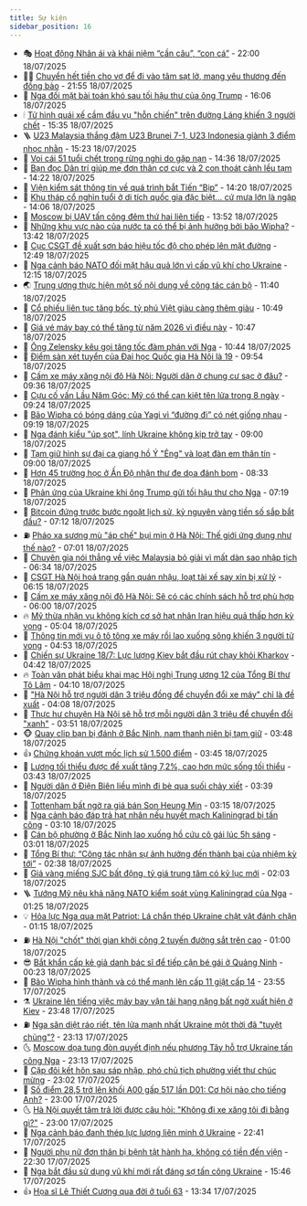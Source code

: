 ```yaml
---
title: Sự kiện
sidebar_position: 16
---
```


<!-- dantri-su-kien:START -->
- 🎭 [Hoạt động Nhân ái và khái niệm “cần câu”, “con cá”](https://dantri.com.vn/tam-long-nhan-ai/hoat-dong-nhan-ai-va-khai-niem-can-cau-con-ca-20250622130825045.htm) - 22:00 18/07/2025
- 👨‍🏫 [Chuyển hết tiền cho vợ để đi vào tâm sạt lở, mang yêu thương đến đồng bào](https://dantri.com.vn/tam-long-nhan-ai/chuyen-het-tien-cho-vo-de-di-vao-tam-sat-lo-mang-yeu-thuong-den-dong-bao-20250625004717718.htm) - 21:55 18/07/2025
- 🌮 [Nga đối mặt bài toán khó sau tối hậu thư của ông Trump](https://dantri.com.vn/the-gioi/nga-doi-mat-bai-toan-kho-sau-toi-hau-thu-cua-ong-trump-20250718222022652.htm) - 16:06 18/07/2025
- 🕯 [Tử hình quái xế cầm đầu vụ &quot;hỗn chiến&quot; trên đường Láng khiến 3 người chết](https://dantri.com.vn/phap-luat/tu-hinh-quai-xe-cam-dau-vu-hon-chien-tren-duong-lang-khien-3-nguoi-chet-20250718222942428.htm) - 15:35 18/07/2025
- 🪜 [U23 Malaysia thắng đậm U23 Brunei 7-1, U23 Indonesia giành 3 điểm nhọc nhằn](https://dantri.com.vn/the-thao/u23-malaysia-thang-dam-u23-brunei-7-1-u23-indonesia-gianh-3-diem-nhoc-nhan-20250718221916571.htm) - 15:23 18/07/2025
- 🐘 [Voi cái 51 tuổi chết trong rừng nghi do gặp nạn](https://dantri.com.vn/xa-hoi/voi-cai-51-tuoi-chet-trong-rung-nghi-do-gap-nan-20250718210810595.htm) - 14:36 18/07/2025
- 🤔 [Bạn đọc Dân trí giúp mẹ đơn thân cơ cực và 2 con thoát cảnh lều tạm](https://dantri.com.vn/tam-long-nhan-ai/ban-doc-dan-tri-giup-me-don-than-co-cuc-va-2-con-thoat-canh-leu-tam-20250718135232905.htm) - 14:22 18/07/2025
- 🧠 [Viện kiểm sát thông tin về quá trình bắt Tiến “Bịp”](https://dantri.com.vn/phap-luat/vien-kiem-sat-thong-tin-ve-qua-trinh-bat-tien-bip-20250718211332422.htm) - 14:20 18/07/2025
- 📝 [Khu tháp cổ nghìn tuổi ở di tích quốc gia đặc biệt... cứ mưa lớn là ngập](https://dantri.com.vn/du-lich/khu-thap-co-nghin-tuoi-o-di-tich-quoc-gia-dac-biet-cu-mua-lon-la-ngap-20250718164755381.htm) - 14:06 18/07/2025
- 🦏 [Moscow bị UAV tấn công đêm thứ hai liên tiếp](https://dantri.com.vn/the-gioi/moscow-bi-uav-tan-cong-dem-thu-hai-lien-tiep-20250718205211934.htm) - 13:52 18/07/2025
- 🥰 [Những khu vực nào của nước ta có thể bị ảnh hưởng bởi bão Wipha?](https://dantri.com.vn/xa-hoi/nhung-khu-vuc-nao-cua-nuoc-ta-co-the-bi-anh-huong-boi-bao-wipha-20250718203921827.htm) - 13:42 18/07/2025
- 🤗 [Cục CSGT đề xuất sơn báo hiệu tốc độ cho phép lên mặt đường](https://dantri.com.vn/xa-hoi/cuc-csgt-de-xuat-son-bao-hieu-toc-do-cho-phep-len-mat-duong-20250718194555707.htm) - 12:49 18/07/2025
- 🌈 [Nga cảnh báo NATO đối mặt hậu quả lớn vì cấp vũ khí cho Ukraine](https://dantri.com.vn/the-gioi/nga-canh-bao-nato-doi-mat-hau-qua-lon-vi-cap-vu-khi-cho-ukraine-20250718183403920.htm) - 12:15 18/07/2025
- 🌏 [Trung ương thực hiện một số nội dung về công tác cán bộ](https://dantri.com.vn/xa-hoi/trung-uong-thuc-hien-mot-so-noi-dung-ve-cong-tac-can-bo-20250718184044553.htm) - 11:40 18/07/2025
- 💄 [Cổ phiếu liên tục tăng bốc, tỷ phú Việt giàu càng thêm giàu](https://dantri.com.vn/kinh-doanh/co-phieu-lien-tuc-tang-boc-ty-phu-viet-giau-cang-them-giau-20250718172340900.htm) - 10:49 18/07/2025
- 👺 [Giá vé máy bay có thể tăng từ năm 2026 vì điều này](https://dantri.com.vn/kinh-doanh/gia-ve-may-bay-co-the-tang-tu-nam-2026-vi-dieu-nay-20250718135431134.htm) - 10:47 18/07/2025
- 👹 [Ông Zelensky kêu gọi tăng tốc đàm phán với Nga](https://dantri.com.vn/the-gioi/ong-zelensky-keu-goi-tang-toc-dam-phan-voi-nga-20250718164625710.htm) - 10:44 18/07/2025
- 🌊 [Điểm sàn xét tuyển của Đại học Quốc gia Hà Nội là 19](https://dantri.com.vn/giao-duc/diem-san-xet-tuyen-cua-dai-hoc-quoc-gia-ha-noi-la-19-20250718165240855.htm) - 09:54 18/07/2025
- 🤠 [Cấm xe máy xăng nội đô Hà Nội: Người dân ở chung cư sạc ở đâu?](https://dantri.com.vn/xa-hoi/cam-xe-may-xang-noi-do-ha-noi-nguoi-dan-o-chung-cu-sac-o-dau-20250718161503835.htm) - 09:36 18/07/2025
- 🎊 [Cựu cố vấn Lầu Năm Góc: Mỹ có thể cạn kiệt tên lửa trong 8 ngày](https://dantri.com.vn/the-gioi/cuu-co-van-lau-nam-goc-my-co-the-can-kiet-ten-lua-trong-8-ngay-20250718160009108.htm) - 09:24 18/07/2025
- 🐘 [Bão Wipha có bóng dáng của Yagi vì “đường đi” có nét giống nhau](https://dantri.com.vn/xa-hoi/bao-wipha-co-bong-dang-cua-yagi-vi-duong-di-co-net-giong-nhau-20250718161157720.htm) - 09:19 18/07/2025
- 💂 [Nga đánh kiểu &quot;úp sọt&quot;, lính Ukraine không kịp trở tay](https://dantri.com.vn/the-gioi/nga-danh-kieu-up-sot-linh-ukraine-khong-kip-tro-tay-20250718150616222.htm) - 09:00 18/07/2025
- 👹 [Tạm giữ hình sự đại ca giang hồ Ý &quot;Ẻng&quot; và loạt đàn em thân tín](https://dantri.com.vn/phap-luat/tam-giu-hinh-su-dai-ca-giang-ho-y-eng-va-loat-dan-em-than-tin-20250718154641041.htm) - 09:00 18/07/2025
- 🦒 [Hơn 45 trường học ở Ấn Độ nhận thư đe dọa đánh bom](https://dantri.com.vn/the-gioi/hon-45-truong-hoc-o-an-do-nhan-thu-de-doa-danh-bom-20250718152444751.htm) - 08:33 18/07/2025
- 🗽 [Phản ứng của Ukraine khi ông Trump gửi tối hậu thư cho Nga](https://dantri.com.vn/the-gioi/phan-ung-cua-ukraine-khi-ong-trump-gui-toi-hau-thu-cho-nga-20250718135141008.htm) - 07:19 18/07/2025
- 💄 [Bitcoin đứng trước bước ngoặt lịch sử, kỷ nguyên vàng tiền số sắp bắt đầu?](https://dantri.com.vn/kinh-doanh/bitcoin-dung-truoc-buoc-ngoat-lich-su-ky-nguyen-vang-tien-so-sap-bat-dau-20250718113443181.htm) - 07:12 18/07/2025
- ⛽️ [Pháo xa sương mù &quot;áp chế&quot; bụi mịn ở Hà Nội: Thế giới ứng dụng như thế nào?](https://dantri.com.vn/khoa-hoc/phao-xa-suong-mu-ap-che-bui-min-o-ha-noi-the-gioi-ung-dung-nhu-the-nao-20250718075041202.htm) - 07:01 18/07/2025
- 🥷 [Chuyên gia nói thẳng về việc Malaysia bỏ giải vì mất dàn sao nhập tịch](https://dantri.com.vn/the-thao/chuyen-gia-noi-thang-ve-viec-malaysia-bo-giai-vi-mat-dan-sao-nhap-tich-20250718133439712.htm) - 06:34 18/07/2025
- 🤖 [CSGT Hà Nội hoá trang gần quán nhậu, loạt tài xế say xỉn bị xử lý](https://dantri.com.vn/xa-hoi/csgt-ha-noi-hoa-trang-gan-quan-nhau-loat-tai-xe-say-xin-bi-xu-ly-20250718124025278.htm) - 06:15 18/07/2025
- 🌊 [Cấm xe máy xăng nội đô Hà Nội: Sẽ có các chính sách hỗ trợ phù hợp](https://dantri.com.vn/xa-hoi/cam-xe-may-xang-noi-do-ha-noi-se-co-cac-chinh-sach-ho-tro-phu-hop-20250718102740348.htm) - 06:00 18/07/2025
- 🔥 [Mỹ thừa nhận vụ không kích cơ sở hạt nhân Iran hiệu quả thấp hơn kỳ vọng](https://dantri.com.vn/the-gioi/my-thua-nhan-vu-khong-kich-co-so-hat-nhan-iran-hieu-qua-thap-hon-ky-vong-20250718120350858.htm) - 05:04 18/07/2025
- 🦏 [Thông tin mới vụ ô tô tông xe máy rồi lao xuống sông khiến 3 người tử vong](https://dantri.com.vn/phap-luat/thong-tin-moi-vu-o-to-tong-xe-may-roi-lao-xuong-song-khien-3-nguoi-tu-vong-20250718114411257.htm) - 04:53 18/07/2025
- 🐘 [Chiến sự Ukraine 18/7: Lực lượng Kiev bắt đầu rút chạy khỏi Kharkov](https://dantri.com.vn/the-gioi/chien-su-ukraine-187-luc-luong-kiev-bat-dau-rut-chay-khoi-kharkov-20250718113905876.htm) - 04:42 18/07/2025
- 🔥 [Toàn văn phát biểu khai mạc Hội nghị Trung ương 12 của Tổng Bí thư Tô Lâm](https://dantri.com.vn/xa-hoi/toan-van-phat-bieu-khai-mac-hoi-nghi-trung-uong-12-cua-tong-bi-thu-to-lam-20250718110736902.htm) - 04:10 18/07/2025
- 💼 [&quot;Hà Nội hỗ trợ người dân 3 triệu đồng để chuyển đổi xe máy&quot; chỉ là đề xuất](https://dantri.com.vn/xa-hoi/ha-noi-ho-tro-nguoi-dan-3-trieu-dong-de-chuyen-doi-xe-may-chi-la-de-xuat-20250718102220215.htm) - 04:08 18/07/2025
- 🚀 [Thực hư chuyện Hà Nội sẽ hỗ trợ mỗi người dân 3 triệu để chuyển đổi &quot;xanh&quot;](https://dantri.com.vn/o-to-xe-may/thuc-hu-chuyen-ha-noi-se-ho-tro-moi-nguoi-dan-3-trieu-de-chuyen-doi-xanh-20250718104336664.htm) - 03:51 18/07/2025
- 🐵 [Quay clip bạn bị đánh ở Bắc Ninh, nam thanh niên bị tạm giữ](https://dantri.com.vn/phap-luat/quay-clip-ban-bi-danh-o-bac-ninh-nam-thanh-nien-bi-tam-giu-20250718104430101.htm) - 03:48 18/07/2025
- 👍 [Chứng khoán vượt mốc lịch sử 1.500 điểm](https://dantri.com.vn/kinh-doanh/chung-khoan-vuot-moc-lich-su-1500-diem-20250718094522182.htm) - 03:45 18/07/2025
- 🚦 [Lương tối thiểu được đề xuất tăng 7,2%, cao hơn mức sống tối thiểu](https://dantri.com.vn/noi-vu/luong-toi-thieu-duoc-de-xuat-tang-72-cao-hon-muc-song-toi-thieu-20250718103554398.htm) - 03:43 18/07/2025
- 🥸 [Người dân ở Điện Biên liều mình đi bè qua suối chảy xiết](https://dantri.com.vn/xa-hoi/nguoi-dan-o-dien-bien-lieu-minh-di-be-qua-suoi-chay-xiet-20250718103150427.htm) - 03:39 18/07/2025
- 🥷 [Tottenham bất ngờ ra giá bán Son Heung Min](https://dantri.com.vn/the-thao/tottenham-bat-ngo-ra-gia-ban-son-heung-min-20250718095330488.htm) - 03:15 18/07/2025
- 🤡 [Nga cảnh báo đáp trả hạt nhân nếu huyết mạch Kaliningrad bị tấn công](https://dantri.com.vn/the-gioi/nga-canh-bao-dap-tra-hat-nhan-neu-huyet-mach-kaliningrad-bi-tan-cong-20250718072631854.htm) - 03:10 18/07/2025
- 🥳 [Cán bộ phường ở Bắc Ninh lao xuống hồ cứu cô gái lúc 5h sáng](https://dantri.com.vn/doi-song/can-bo-phuong-o-bac-ninh-lao-xuong-ho-cuu-co-gai-luc-5h-sang-20250718091239887.htm) - 03:01 18/07/2025
- 🤩 [Tổng Bí thư: “Công tác nhân sự ảnh hưởng đến thành bại của nhiệm kỳ tới”](https://dantri.com.vn/xa-hoi/tong-bi-thu-cong-tac-nhan-su-anh-huong-den-thanh-bai-cua-nhiem-ky-toi-20250718082202957.htm) - 02:38 18/07/2025
- 🎡 [Giá vàng miếng SJC bất động, tỷ giá trung tâm có kỷ lục mới](https://dantri.com.vn/kinh-doanh/gia-vang-mieng-sjc-bat-dong-ty-gia-trung-tam-co-ky-luc-moi-20250718070810736.htm) - 02:03 18/07/2025
- 🪜 [Tướng Mỹ nêu khả năng NATO kiểm soát vùng Kaliningrad của Nga](https://dantri.com.vn/the-gioi/tuong-my-neu-kha-nang-nato-kiem-soat-vung-kaliningrad-cua-nga-20250718081140985.htm) - 01:25 18/07/2025
- 💡 [Hỏa lực Nga qua mặt Patriot: Lá chắn thép Ukraine chật vật đánh chặn](https://dantri.com.vn/the-gioi/hoa-luc-nga-qua-mat-patriot-la-chan-thep-ukraine-chat-vat-danh-chan-20250718081112190.htm) - 01:15 18/07/2025
- ⛽️ [Hà Nội &quot;chốt&quot; thời gian khởi công 2 tuyến đường sắt trên cao](https://dantri.com.vn/xa-hoi/ha-noi-chot-thoi-gian-khoi-cong-2-tuyen-duong-sat-tren-cao-20250718073631939.htm) - 01:00 18/07/2025
- 😎 [Bắt khẩn cấp kẻ giả danh bác sĩ để tiếp cận bé gái ở Quảng Ninh](https://dantri.com.vn/phap-luat/bat-khan-cap-ke-gia-danh-bac-si-de-tiep-can-be-gai-o-quang-ninh-20250718071940937.htm) - 00:23 18/07/2025
- 🗽 [Bão Wipha hình thành và có thể mạnh lên cấp 11 giật cấp 14](https://dantri.com.vn/xa-hoi/bao-wipha-hinh-thanh-va-co-the-manh-len-cap-11-giat-cap-14-20250718063236469.htm) - 23:55 17/07/2025
- ⚗️ [Ukraine lên tiếng việc máy bay vận tải hạng nặng bất ngờ xuất hiện ở Kiev](https://dantri.com.vn/the-gioi/ukraine-len-tieng-viec-may-bay-van-tai-hang-nang-bat-ngo-xuat-hien-o-kiev-20250718062055739.htm) - 23:48 17/07/2025
- ⛽️ [Nga săn diệt ráo riết, tên lửa mạnh nhất Ukraine một thời đã &quot;tuyệt chủng&quot;?](https://dantri.com.vn/the-gioi/nga-san-diet-rao-riet-ten-lua-manh-nhat-ukraine-mot-thoi-da-tuyet-chung-20250717220110582.htm) - 23:13 17/07/2025
- 🌜 [Moscow dọa tung đòn quyết định nếu phương Tây hỗ trợ Ukraine tấn công Nga](https://dantri.com.vn/the-gioi/moscow-doa-tung-don-quyet-dinh-neu-phuong-tay-ho-tro-ukraine-tan-cong-nga-20250715071531405.htm) - 23:13 17/07/2025
- 🦩 [Cặp đôi kết hôn sau sáp nhập, phó chủ tịch phường viết thư chúc mừng](https://dantri.com.vn/doi-song/cap-doi-ket-hon-sau-sap-nhap-pho-chu-tich-phuong-viet-thu-chuc-mung-20250717083654390.htm) - 23:02 17/07/2025
- 🦒 [Số điểm 28,5 trở lên khối A00 gấp 517 lần D01: Cơ hội nào cho tiếng Anh?](https://dantri.com.vn/giao-duc/so-diem-285-tro-len-khoi-a00-gap-517-lan-d01-co-hoi-nao-cho-tieng-anh-20250717221107950.htm) - 23:00 17/07/2025
- 🌜 [Hà Nội quyết tâm trả lời được câu hỏi: &quot;Không đi xe xăng tôi đi bằng gì?&quot;](https://dantri.com.vn/xa-hoi/ha-noi-quyet-tam-tra-loi-duoc-cau-hoi-khong-di-xe-xang-toi-di-bang-gi-20250717220840352.htm) - 23:00 17/07/2025
- 🐎 [Nga cảnh báo đanh thép lực lượng liên minh ở Ukraine](https://dantri.com.vn/the-gioi/nga-canh-bao-danh-thep-luc-luong-lien-minh-o-ukraine-20250718053502158.htm) - 22:41 17/07/2025
- 🌋 [Người phụ nữ đơn thân bị bệnh tật hành hạ, không có tiền đến viện](https://dantri.com.vn/tam-long-nhan-ai/nguoi-phu-nu-don-than-bi-benh-tat-hanh-ha-khong-co-tien-den-vien-20250717092613291.htm) - 22:30 17/07/2025
- 🧰 [Nga bắt đầu sử dụng vũ khí mới rất đáng sợ tấn công Ukraine](https://dantri.com.vn/the-gioi/nga-bat-dau-su-dung-vu-khi-moi-rat-dang-so-tan-cong-ukraine-20250717200947618.htm) - 15:46 17/07/2025
- 👍 [Họa sĩ Lê Thiết Cương qua đời ở tuổi 63](https://dantri.com.vn/giai-tri/hoa-si-le-thiet-cuong-qua-doi-o-tuoi-63-20250717202319992.htm) - 13:34 17/07/2025<!-- dantri-su-kien:END -->
